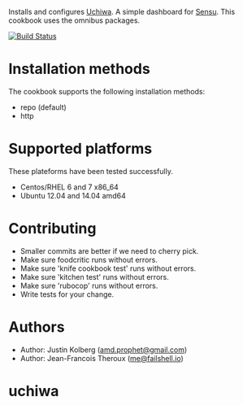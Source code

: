 Installs and configures [Uchiwa](https://github.com/sensu/uchiwa). A simple dashboard for [Sensu](http://sensuapp.org/). This cookbook uses the omnibus packages.

[![Build Status](https://travis-ci.org/sensu/uchiwa-chef.svg)](https://travis-ci.org/sensu/uchiwa-chef)

# Installation methods

The cookbook supports the following installation methods:

+ repo (default)
+ http

# Supported platforms

These plateforms have been tested successfully.

+ Centos/RHEL 6 and 7 x86_64
+ Ubuntu 12.04 and 14.04 amd64

# Contributing

+ Smaller commits are better if we need to cherry pick.
+ Make sure foodcritic runs without errors.
+ Make sure 'knife cookbook test' runs without errors.
+ Make sure 'kitchen test' runs without errors.
+ Make sure 'rubocop' runs without errors.
+ Write tests for your change.

# Authors

* Author: Justin Kolberg (<amd.prophet@gmail.com>)
* Author: Jean-Francois Theroux (<me@failshell.io>)
# uchiwa
